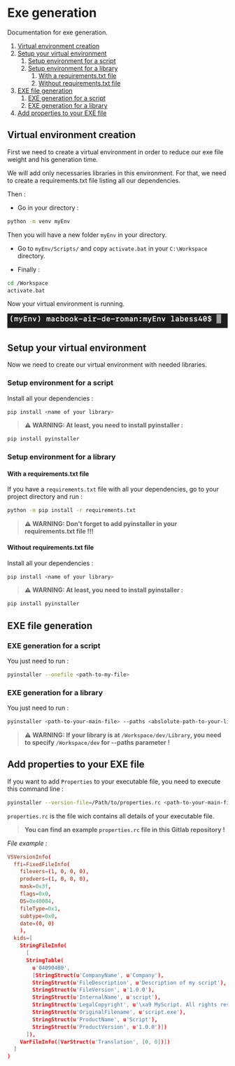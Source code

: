 # Exe generation

Documentation for exe generation.

1. [Virtual environment creation](#virtual-environment-creation)
2. [Setup your virtual environment](#setup-your-virtual-environment)
    1. [Setup environment for a script](#setup-environment-for-a-script)
    2. [Setup environment for a library](#setup-environment-for-a-library)
        1. [With a requirements.txt file](#with-a-requirementstxt-file)
        2. [Without requirements.txt file](#without-requirementstxt-file)
3. [EXE file generation](#exe-file-generation)
    1. [EXE generation for a script](#exe-generation-for-a-script)
    2. [EXE generation for a library](#exe-generation-for-a-library)
4. [Add properties to your EXE file](#add-properties-to-your-exe-file)

## Virtual environment creation

First we need to create a virtual environment in order to reduce our exe file weight and his generation time.

We will add only necessaries libraries in this environment.
For that, we need to create a requirements.txt file listing all our dependencies.

Then :

* Go in your directory :

```BASH
python -m venv myEnv
```

Then you will have a new folder `myEnv` in your directory.

* Go to `myEnv/Scripts/` and copy `activate.bat` in your `C:\Workspace` directory.

* Finally :

```BASH
cd /Workspace
activate.bat
```

Now your virtual environment is running.

![venv](venv.png)

## Setup your virtual environment

Now we need to create our virtual environment with needed libraries.

### Setup environment for a script

Install all your dependencies :

```bash
pip install <name of your library>
```

> **⚠ WARNING: At least, you need to install pyinstaller :**

```bash
pip install pyinstaller
```

### Setup environment for a library

#### With a requirements.txt file

If you have a `requirements.txt` file with all your dependencies, go to your project directory and run :

```BASH
python -m pip install -r requirements.txt
```

> **⚠ WARNING: Don't forget to add pyinstaller in your requirements.txt file !!!**

#### Without requirements.txt file

Install all your dependencies :

```bash
pip install <name of your library>
```

> **⚠ WARNING: At least, you need to install pyinstaller :**

```bash
pip install pyinstaller
```

## EXE file generation

### EXE generation for a script

You just need to run :

```BASH
pyinstaller --onefile <path-to-my-file>
```

### EXE generation for a library

You just need to run :

```bash
pyinstaller <path-to-your-main-file> --paths <abslolute-path-to-your-library>
```

> **⚠ WARNING: If your library is at `/Workspace/dev/Library`, you need to specify `/Workspace/dev` for --paths parameter !**

## Add properties to your EXE file

If you want to add `Properties` to your executable file, you need to execute this command line :

```bash
pyinstaller --version-file=/Path/to/properties.rc <path-to-your-main-file> --paths <abslolute-path-to-your-library>
```

`properties.rc` is the file wich contains all details of your executable file.

> **You can find an example `properties.rc` file in this Gitlab repository !**

*File example :*

```rc
VSVersionInfo(
  ffi=FixedFileInfo(
    filevers=(1, 0, 0, 0),
    prodvers=(1, 0, 0, 0),
    mask=0x3f,
    flags=0x0,
    OS=0x40004,
    fileType=0x1,
    subtype=0x0,
    date=(0, 0)
    ),
  kids=[
    StringFileInfo(
      [
      StringTable(
        u'040904B0',
        [StringStruct(u'CompanyName', u'Company'),
        StringStruct(u'FileDescription', u'Description of my script'),
        StringStruct(u'FileVersion', u'1.0.0'),
        StringStruct(u'InternalName', u'script'),
        StringStruct(u'LegalCopyright', u'\xa9 MyScript. All rights reserved.'),
        StringStruct(u'OriginalFilename', u'script.exe'),
        StringStruct(u'ProductName', u'Script'),
        StringStruct(u'ProductVersion', u'1.0.0')])
      ]),
    VarFileInfo([VarStruct(u'Translation', [0, 0])])
  ]
)
```
